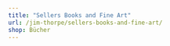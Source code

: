 ```yaml
---
title: "Sellers Books and Fine Art"
url: /jim-thorpe/sellers-books-and-fine-art/
shop: Bücher
---
```

